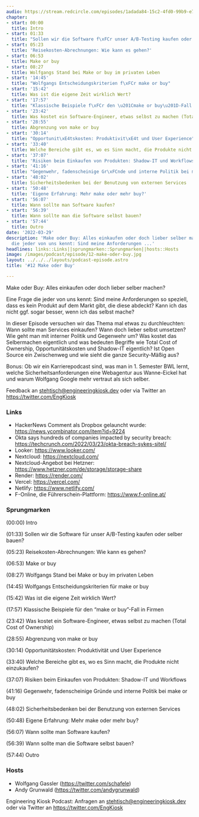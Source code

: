 ```yaml
---
audio: https://stream.redcircle.com/episodes/1adada84-15c2-4fd0-99b9-e7842f29ecef/stream.mp3
chapter:
- start: 00:00
  title: Intro
- start: 01:33
  title: "Sollen wir die Software f\xFCr unser A/B-Testing kaufen oder selber bauen?"
- start: 05:23
  title: 'Reisekosten-Abrechnungen: Wie kann es gehen?'
- start: 06:53
  title: Make or buy
- start: 08:27
  title: Wolfgangs Stand bei Make or buy im privaten Leben
- start: '14:45'
  title: "Wolfgangs Entscheidungskriterien f\xFCr make or buy"
- start: '15:42'
  title: Was ist die eigene Zeit wirklich Wert?
- start: '17:57'
  title: "Klassische Beispiele f\xFCr den \u201Cmake or buy\u201D-Fall in Firmen"
- start: '23:42'
  title: Was kostet ein Software-Engineer, etwas selbst zu machen (Total Cost of Ownership)
- start: '28:55'
  title: Abgrenzung von make or buy
- start: '30:14'
  title: "Opportunit\xE4tskosten: Produktivit\xE4t und User Experience"
- start: '33:40'
  title: Welche Bereiche gibt es, wo es Sinn macht, die Produkte nicht einzukaufen?
- start: '37:07'
  title: 'Risiken beim Einkaufen von Produkten: Shadow-IT und Workflows'
- start: '41:16'
  title: "Gegenwehr, fadenscheinige Gr\xFCnde und interne Politik bei make or buy"
- start: '48:02'
  title: Sicherheitsbedenken bei der Benutzung von externen Services
- start: '50:48'
  title: 'Eigene Erfahrung: Mehr make oder mehr buy?'
- start: '56:07'
  title: Wann sollte man Software kaufen?
- start: '56:39'
  title: Wann sollte man die Software selbst bauen?
- start: '57:44'
  title: Outro
date: '2022-03-29'
description: 'Make oder Buy: Alles einkaufen oder doch lieber selber machen?Eine Frage
  die jeder von uns kennt: Sind meine Anforderungen ...'
headlines: links::Links||sprungmarken::Sprungmarken||hosts::Hosts
image: /images/podcast/episode/12-make-oder-buy.jpg
layout: ../../../layouts/podcast-episode.astro
title: '#12 Make oder Buy'

---
```


<p class="mb-6 text-base md:text-lg text-coolGray-500">Make oder Buy: Alles einkaufen oder doch lieber selber machen?</p><p class="mb-6 text-base md:text-lg text-coolGray-500">Eine Frage die jeder von uns kennt: Sind meine Anforderungen so speziell, dass es kein Produkt auf dem Markt gibt, die diese abdeckt? Kann ich das nicht ggf. sogar besser, wenn ich das selbst mache?</p><p class="mb-6 text-base md:text-lg text-coolGray-500">In dieser Episode versuchen wir das Thema mal etwas zu durchleuchten: Wann sollte man Services einkaufen? Wann doch lieber selbst umsetzen? Wie geht man mit interner Politik und Gegenwehr um? Was kostet das Selbermachen eigentlich und was bedeuten Begriffe wie Total Cost of Ownership, Opportunitätskosten und Shadow-IT eigentlich? Ist Open Source ein Zwischenweg und wie sieht die ganze Security-Mäßig aus?</p><p class="mb-6 text-base md:text-lg text-coolGray-500">Bonus: Ob wir ein Karrierepodcast sind, was man in 1. Semester BWL lernt, welche Sicherheitsanforderungen eine Webagentur aus Wanne-Eickel hat und warum Wolfgang Google mehr vertraut als sich selber.</p><p class="mb-6 text-base md:text-lg text-coolGray-500">Feedback an <a class="underline hover:no-underline" style="text-decoration-line: underline;"href="mailto:stehtisch@engineeringkiosk.dev" rel="nofollow">stehtisch@engineeringkiosk.dev</a> oder via Twitter an <a class="underline hover:no-underline" style="text-decoration-line: underline;"href="https://twitter.com/EngKiosk" rel="nofollow">https://twitter.com/EngKiosk</a></p><h3 class="mb-4 text-2xl md:text-3xl font-semibold text-coolGray-800" id=links>Links</h3><ul class="list-disc px-5 mb-6 md:px-5 text-base md:text-lg text-coolGray-500" style="list-style-type: disc;"><li>HackerNews Comment als Dropbox gelauncht wurde: <a class="underline hover:no-underline" style="text-decoration-line: underline;"href="https://news.ycombinator.com/item?id=9224" rel="nofollow">https://news.ycombinator.com/item?id=9224</a></li><li>Okta says hundreds of companies impacted by security breach: <a class="underline hover:no-underline" style="text-decoration-line: underline;"href="https://techcrunch.com/2022/03/23/okta-breach-sykes-sitel/" rel="nofollow">https://techcrunch.com/2022/03/23/okta-breach-sykes-sitel/</a></li><li>Looker: <a class="underline hover:no-underline" style="text-decoration-line: underline;"href="https://www.looker.com/" rel="nofollow">https://www.looker.com/</a></li><li>Nextcloud: <a class="underline hover:no-underline" style="text-decoration-line: underline;"href="https://nextcloud.com/" rel="nofollow">https://nextcloud.com/</a></li><li>Nextcloud-Angebot bei Hetzner: <a class="underline hover:no-underline" style="text-decoration-line: underline;"href="https://www.hetzner.com/de/storage/storage-share" rel="nofollow">https://www.hetzner.com/de/storage/storage-share</a></li><li>Render: <a class="underline hover:no-underline" style="text-decoration-line: underline;"href="https://render.com/" rel="nofollow">https://render.com/</a></li><li>Vercel: <a class="underline hover:no-underline" style="text-decoration-line: underline;"href="https://vercel.com/" rel="nofollow">https://vercel.com/</a></li><li>Netlify: <a class="underline hover:no-underline" style="text-decoration-line: underline;"href="https://www.netlify.com/" rel="nofollow">https://www.netlify.com/</a></li><li>F-Online, die Führerschein-Plattform: <a class="underline hover:no-underline" style="text-decoration-line: underline;"href="https://www.f-online.at/" rel="nofollow">https://www.f-online.at/</a></li></ul><h3 class="mb-4 text-2xl md:text-3xl font-semibold text-coolGray-800" id=sprungmarken>Sprungmarken</h3><p class="mb-6 text-base md:text-lg text-coolGray-500">(00:00) Intro</p><p class="mb-6 text-base md:text-lg text-coolGray-500">(01:33) Sollen wir die Software für unser A/B-Testing kaufen oder selber bauen?</p><p class="mb-6 text-base md:text-lg text-coolGray-500">(05:23) Reisekosten-Abrechnungen: Wie kann es gehen?</p><p class="mb-6 text-base md:text-lg text-coolGray-500">(06:53) Make or buy</p><p class="mb-6 text-base md:text-lg text-coolGray-500">(08:27) Wolfgangs Stand bei Make or buy im privaten Leben</p><p class="mb-6 text-base md:text-lg text-coolGray-500">(14:45) Wolfgangs Entscheidungskriterien für make or buy</p><p class="mb-6 text-base md:text-lg text-coolGray-500">(15:42) Was ist die eigene Zeit wirklich Wert?</p><p class="mb-6 text-base md:text-lg text-coolGray-500">(17:57) Klassische Beispiele für den “make or buy”-Fall in Firmen</p><p class="mb-6 text-base md:text-lg text-coolGray-500">(23:42) Was kostet ein Software-Engineer, etwas selbst zu machen (Total Cost of Ownership)</p><p class="mb-6 text-base md:text-lg text-coolGray-500">(28:55) Abgrenzung von make or buy</p><p class="mb-6 text-base md:text-lg text-coolGray-500">(30:14) Opportunitätskosten: Produktivität und User Experience</p><p class="mb-6 text-base md:text-lg text-coolGray-500">(33:40) Welche Bereiche gibt es, wo es Sinn macht, die Produkte nicht einzukaufen?</p><p class="mb-6 text-base md:text-lg text-coolGray-500">(37:07) Risiken beim Einkaufen von Produkten: Shadow-IT und Workflows</p><p class="mb-6 text-base md:text-lg text-coolGray-500">(41:16) Gegenwehr, fadenscheinige Gründe und interne Politik bei make or buy</p><p class="mb-6 text-base md:text-lg text-coolGray-500">(48:02) Sicherheitsbedenken bei der Benutzung von externen Services</p><p class="mb-6 text-base md:text-lg text-coolGray-500">(50:48) Eigene Erfahrung: Mehr make oder mehr buy?</p><p class="mb-6 text-base md:text-lg text-coolGray-500">(56:07) Wann sollte man Software kaufen?</p><p class="mb-6 text-base md:text-lg text-coolGray-500">(56:39) Wann sollte man die Software selbst bauen?</p><p class="mb-6 text-base md:text-lg text-coolGray-500">(57:44) Outro</p><h3 class="mb-4 text-2xl md:text-3xl font-semibold text-coolGray-800" id=hosts>Hosts</h3><ul class="list-disc px-5 mb-6 md:px-5 text-base md:text-lg text-coolGray-500" style="list-style-type: disc;"><li>Wolfgang Gassler (<a class="underline hover:no-underline" style="text-decoration-line: underline;"href="https://twitter.com/schafele" rel="nofollow">https://twitter.com/schafele</a>)</li><li>Andy Grunwald (<a class="underline hover:no-underline" style="text-decoration-line: underline;"href="https://twitter.com/andygrunwald" rel="nofollow">https://twitter.com/andygrunwald</a>)</li></ul><p class="mb-6 text-base md:text-lg text-coolGray-500">Engineering Kiosk Podcast: Anfragen an <a class="underline hover:no-underline" style="text-decoration-line: underline;"href="http://stehtisch@engineeringkiosk.dev" rel="nofollow">stehtisch@engineeringkiosk.dev</a> oder via Twitter an <a class="underline hover:no-underline" style="text-decoration-line: underline;"href="https://twitter.com/EngKiosk" rel="nofollow">https://twitter.com/EngKiosk</a></p>
